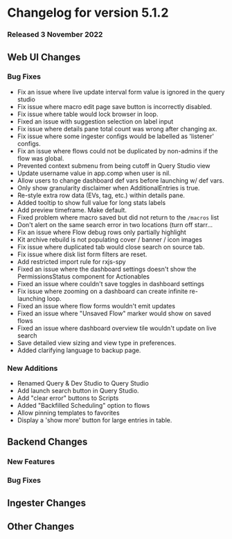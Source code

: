 # Changelog for version 5.1.2

### Released 3 November 2022

## Web UI Changes

### Bug Fixes

* Fix an issue where live update interval form value is ignored in the query studio
* Fix issue where macro edit page save button is incorrectly disabled.
* Fix issue where table would lock browser in loop.
* Fixed an issue with suggestion selection on label input
* Fix issue where details pane total count was wrong after changing ax.
* Fix issue where some ingester configs would be labelled as 'listener' configs.
* Fix an issue where flows could not be duplicated by non-admins if the flow was global.
* Prevented context submenu from being cutoff in Query Studio view
* Update username value in app.comp when user is nil.
* Allow users to change dashboard def vars before launching w/ def vars.
* Only show granularity disclaimer when AdditionalEntries is true.
* Re-style extra row data (EVs, tag, etc.) within details pane.
* Added tooltip to show full value for long stats labels
* Add preview timeframe. Make default.
* Fixed problem where macro saved but did not return to the `/macros` list
* Don't alert on the same search error in two locations (turn off starr…
* Fix an issue where Flow debug rows only partially highlight
* Kit archive rebuild is not populating cover / banner / icon images
* Fix issue where duplicated tab would close search on source tab.
* Fix issue where disk list form filters are reset.
* Add restricted import rule for rxjs-spy
* Fixed an issue where the dashboard settings doesn't show the PermissionsStatus component for Actionables
* Fixed an issue where couldn't save toggles in dashboard settings
* Fix issue where zooming on a dashboard can create infinite re-launching loop.
* Fixed an issue where flow forms wouldn't emit updates
* Fixed an issue where "Unsaved Flow" marker would show on saved flows
* Fixed an issue where dashboard overview tile wouldn't update on live search
* Save detailed view sizing and view type in preferences.
* Added clarifying language to backup page.


### New Additions

* Renamed Query & Dev Studio to Query Studio
* Add launch search button in Query Studio.
* Add "clear error" buttons to Scripts
* Added "Backfilled Scheduling" option to flows
* Allow pinning templates to favorites
* Display a 'show more' button for large entries in table.


## Backend Changes


### New Features

### Bug Fixes


## Ingester Changes


## Other Changes
